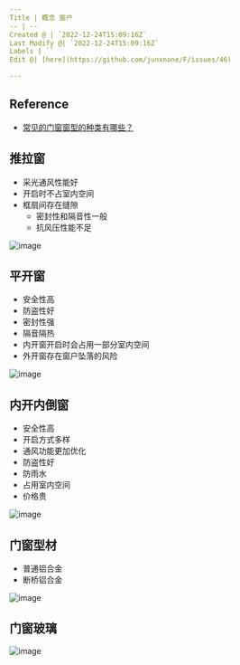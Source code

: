 ```yaml
---
Title | 概念 窗户
-- | --
Created @ | `2022-12-24T15:09:16Z`
Last Modify @| `2022-12-24T15:09:16Z`
Labels | ``
Edit @| [here](https://github.com/junxnone/F/issues/46)

---
```

## Reference

- [常见的门窗窗型的种类有哪些？](https://www.zhihu.com/question/397787890?utm_id=0)

## 推拉窗

- 采光通风性能好
- 开启时不占室内空间
- 框扇间存在缝隙
  - 密封性和隔音性一般
  - 抗风压性能不足


![image](https://user-images.githubusercontent.com/2216970/209441723-42f0fbaf-ccd9-46b3-9f71-a504b1013264.png)

## 平开窗

- 安全性高
- 防盗性好
- 密封性强
- 隔音隔热
- 内开窗开启时会占用一部分室内空间
- 外开窗存在窗户坠落的风险

![image](https://user-images.githubusercontent.com/2216970/209441726-9d3db712-bf15-4557-bf61-4a14a6742ed0.png)


## 内开内倒窗
- 安全性高
- 开启方式多样
- 通风功能更加优化
- 防盗性好
- 防雨水
- 占用室内空间
- 价格贵

![image](https://user-images.githubusercontent.com/2216970/209441746-1a90996b-3903-48ec-957d-d11f94ddad04.png)


## 门窗型材

- 普通铝合金
- 断桥铝合金

![image](https://user-images.githubusercontent.com/2216970/209441765-c526ff97-67d5-4000-a42e-e3b66191631e.png)

## 门窗玻璃

![image](https://user-images.githubusercontent.com/2216970/209441779-8140b1d7-5efb-4a09-a83d-59aa4ba62597.png)

